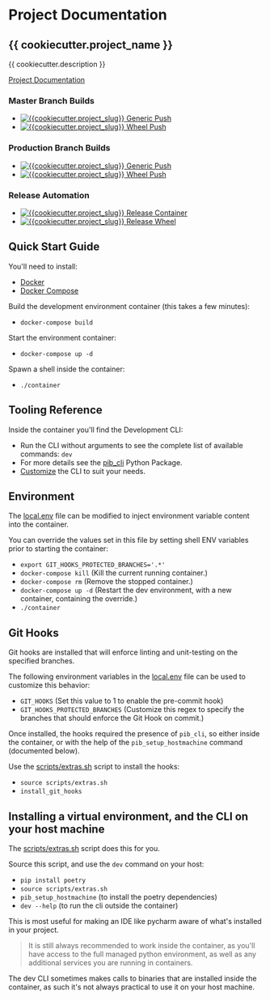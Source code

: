 # Project Documentation

## {{ cookiecutter.project_name }}

{{ cookiecutter.description }}

[Project Documentation](https://{{cookiecutter.project_slug}}.readthedocs.io/)

### Master Branch Builds
- [![{{cookiecutter.project_slug}} Generic Push](https://github.com/{{cookiecutter.github_username}}/{{cookiecutter.project_slug}}/workflows/{{cookiecutter.project_slug}}-push-generic/badge.svg?branch=master)](https://github.com/{{cookiecutter.github_username}}/{{cookiecutter.project_slug}}/actions)
- [![{{cookiecutter.project_slug}} Wheel Push](https://github.com/{{cookiecutter.github_username}}/{{cookiecutter.project_slug}}/workflows/{{cookiecutter.project_slug}}-push-wheel/badge.svg?branch=master)](https://github.com/{{cookiecutter.github_username}}/{{cookiecutter.project_slug}}/actions)

### Production Branch Builds
- [![{{cookiecutter.project_slug}} Generic Push](https://github.com/{{cookiecutter.github_username}}/{{cookiecutter.project_slug}}/workflows/{{cookiecutter.project_slug}}-push-generic/badge.svg?branch=production)](https://github.com/{{cookiecutter.github_username}}/{{cookiecutter.project_slug}}/actions)
- [![{{cookiecutter.project_slug}} Wheel Push](https://github.com/{{cookiecutter.github_username}}/{{cookiecutter.project_slug}}/workflows/{{cookiecutter.project_slug}}-push-wheel/badge.svg?branch=production)](https://github.com/{{cookiecutter.github_username}}/{{cookiecutter.project_slug}}/actions)

### Release Automation
- [![{{cookiecutter.project_slug}} Release Container](https://github.com/{{cookiecutter.github_username}}/{{cookiecutter.project_slug}}/workflows/{{cookiecutter.project_slug}}-release-container/badge.svg)](https://github.com/{{cookiecutter.github_username}}/{{cookiecutter.project_slug}}/actions)
- [![{{cookiecutter.project_slug}} Release Wheel](https://github.com/{{cookiecutter.github_username}}/{{cookiecutter.project_slug}}/workflows/{{cookiecutter.project_slug}}-release-wheel/badge.svg)](https://github.com/{{cookiecutter.github_username}}/{{cookiecutter.project_slug}}/actions)

## Quick Start Guide

You'll need to install:
 - [Docker](https://www.docker.com/) 
 - [Docker Compose](https://docs.docker.com/compose/install/)

Build the development environment container (this takes a few minutes):
- `docker-compose build`

Start the environment container:
- `docker-compose up -d`

Spawn a shell inside the container:
- `./container`

## Tooling Reference

Inside the container you'll find the Development CLI:
- Run the CLI without arguments to see the complete list of available commands: `dev`
- For more details see the [pib_cli](https://pypi.org/project/pib-cli/) Python Package.
- [Customize](./assets/cli.yml) the CLI to suit your needs.

## Environment
The [local.env](./assets/local.env) file can be modified to inject environment variable content into the container.

You can override the values set in this file by setting shell ENV variables prior to starting the container:
- `export GIT_HOOKS_PROTECTED_BRANCHES='.*'`
- `docker-compose kill` (Kill the current running container.)
- `docker-compose rm` (Remove the stopped container.)
- `docker-compose up -d` (Restart the dev environment, with a new container, containing the override.)
- `./container`

## Git Hooks
Git hooks are installed that will enforce linting and unit-testing on the specified branches.

The following environment variables in the  [local.env](./assets/local.env) file can be used to customize this behavior:
- `GIT_HOOKS` (Set this value to 1 to enable the pre-commit hook)
- `GIT_HOOKS_PROTECTED_BRANCHES` (Customize this regex to specify the branches that should enforce the Git Hook on commit.)

Once installed, the hooks required the presence of `pib_cli`, so either inside the container, or with the help of the `pib_setup_hostmachine` command (documented below). 

Use the [scripts/extras.sh](scripts/extras.sh) script to install the hooks:

- `source scripts/extras.sh`
- `install_git_hooks`

## Installing a virtual environment, and the CLI on your host machine

The [scripts/extras.sh](scripts/extras.sh) script does this for you.

Source this script, and use the `dev` command on your host:
- `pip install poetry`
- `source scripts/extras.sh`
- `pib_setup_hostmachine` (to install the poetry dependencies)  
- `dev --help` (to run the cli outside the container)

This is most useful for making an IDE like pycharm aware of what's installed in your project.

> It is still always recommended to work inside the container, as you'll have access to the full managed python environment, 
> as well as any additional services you are running in containers.  

The dev CLI sometimes makes calls to binaries that are installed inside the container, as such it's not always practical to use it on your host machine.

